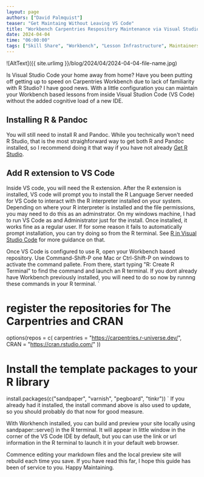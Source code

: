 ```yaml
---
layout: page
authors: ["David Palmquist"]
teaser: "Get Maintaing Without Leaving VS Code"
title: "Workbench Carpentries Respository Maintenance via Visual Studio Code"
date: 2024-04-04
time: "06:00:00"
tags: ["Skill Share", "Workbench", "Lesson Infrastructure", Maintainers]
---
```


![AltText]({{ site.urlimg }}/blog/2024/04/2024-04-04-file-name.jpg)

Is Visual Studio Code your home away from home?  Have you been putting off getting up to speed on Carpentries Workbench due to lack of familiarity with R Studio?  I have good news. With a little configuration you can maintain your Workbench based lessons from inside Visual Studion Code (VS Code) without the added cognitive load of a new IDE.

## Installing R & Pandoc
You will still need to install R and Pandoc.  While you technically won't need R Studio, that is the most straighforward way to get both R and Pandoc installed, so I recommend doing it that way if you have not already [Get R Studio](https://posit.co/download/rstudio-desktop/).

## Add R extension to VS Code
Inside VS code, you will need the R extension.  After the R extension is installed, VS code will prompt you to install the R Language Server needed for VS Code to interact with the R interpreter installed on your system.  Depending on where your R interpreter is installed and the file permissions, you may need to do this as an adminstrator.  On my windows machine, I had to run VS Code as and Administrator just for the install.  Once installed, it works fine as a regular user. If for some reason it fails to automatically prompt installation, you can try doing so from the R terminal. See [R in Visual Studio Code](https://code.visualstudio.com/docs/languages/r) for more guidance on that.

Once VS Code is configured to use R, open your Workbench based repository.  Use Command-Shift-P one Mac or Ctrl-Shift-P on windows to activate the command pallete.  From there, start typing "R: Create R Terminal" to find the command and launch an R terminal.  If you dont already have Workbench previously installed, you will need to do so now by runnng these commands in your R terminal. 
`
# register the repositories for The Carpentries and CRAN
options(repos = c(
  carpentries = "https://carpentries.r-universe.dev/",
  CRAN = "https://cran.rstudio.com/"
))

# Install the template packages to your R library
install.packages(c("sandpaper", "varnish", "pegboard", "tinkr"))
`
If you already had it installed, the install command above is also used to update, so you should probably do that now for good measure.

With Workhench installed, you can build and preview your site locally using sandpaper::serve() in the R terminal. It will appear in little window in the corner of the VS Code IDE by default, but you can use the link or url information in the R terminal to launch it in your default web browser.

Commence editing your markdown files and the local preview site will rebuild each time you save.  If you have read this far, I hope this guide has been of service to you. Happy Maintaining.
